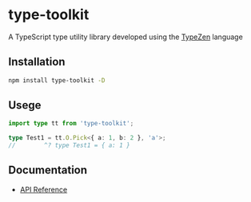 # type-toolkit

A TypeScript type utility library developed using the [TypeZen](https://www.github.com/xlboy/type-zen) language

## Installation

```bash
npm install type-toolkit -D
```

## Usege

```typescript
import type tt from 'type-toolkit';

type Test1 = tt.O.Pick<{ a: 1, b: 2 }, 'a'>;
//        ^? type Test1 = { a: 1 }
```

## Documentation

- [API Reference](https://type-toolkit.vercel.app/api/category/object)
